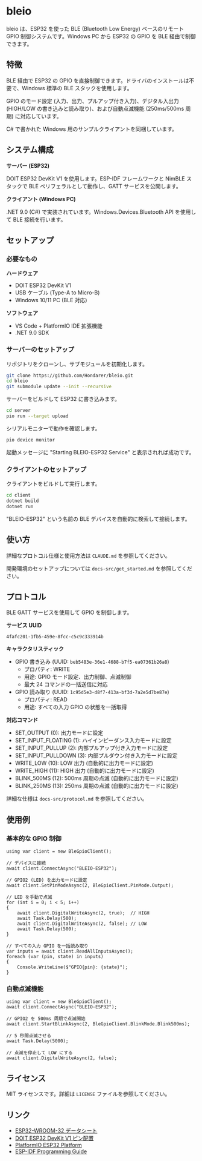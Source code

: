 # bleio

bleio は、ESP32 を使った BLE (Bluetooth Low Energy) ベースのリモート GPIO 制御システムです。Windows PC から ESP32 の GPIO を BLE 経由で制御できます。

## 特徴

BLE 経由で ESP32 の GPIO を直接制御できます。ドライバのインストールは不要で、Windows 標準の BLE スタックを使用します。

GPIO のモード設定 (入力、出力、プルアップ付き入力)、デジタル入出力 (HIGH/LOW の書き込みと読み取り)、および自動点滅機能 (250ms/500ms 周期) に対応しています。

C# で書かれた Windows 用のサンプルクライアントを同梱しています。

## システム構成

**サーバー (ESP32)**

DOIT ESP32 DevKit V1 を使用します。ESP-IDF フレームワークと NimBLE スタックで BLE ペリフェラルとして動作し、GATT サービスを公開します。

**クライアント (Windows PC)**

.NET 9.0 (C#) で実装されています。Windows.Devices.Bluetooth API を使用して BLE 接続を行います。

## セットアップ

### 必要なもの

**ハードウェア**

- DOIT ESP32 DevKit V1
- USB ケーブル (Type-A to Micro-B)
- Windows 10/11 PC (BLE 対応)

**ソフトウェア**

- VS Code + PlatformIO IDE 拡張機能
- .NET 9.0 SDK

### サーバーのセットアップ

リポジトリをクローンし、サブモジュールを初期化します。

```bash
git clone https://github.com/Hondarer/bleio.git
cd bleio
git submodule update --init --recursive
```

サーバーをビルドして ESP32 に書き込みます。

```bash
cd server
pio run --target upload
```

シリアルモニターで動作を確認します。

```bash
pio device monitor
```

起動メッセージに "Starting BLEIO-ESP32 Service" と表示されれば成功です。

### クライアントのセットアップ

クライアントをビルドして実行します。

```bash
cd client
dotnet build
dotnet run
```

"BLEIO-ESP32" という名前の BLE デバイスを自動的に検索して接続します。

## 使い方

詳細なプロトコル仕様と使用方法は `CLAUDE.md` を参照してください。

開発環境のセットアップについては `docs-src/get_started.md` を参照してください。

## プロトコル

BLE GATT サービスを使用して GPIO を制御します。

**サービス UUID**

`4fafc201-1fb5-459e-8fcc-c5c9c333914b`

**キャラクタリスティック**

- GPIO 書き込み (UUID: `beb5483e-36e1-4688-b7f5-ea07361b26a8`)
  - プロパティ: WRITE
  - 用途: GPIO モード設定、出力制御、点滅制御
  - 最大 24 コマンドの一括送信に対応
- GPIO 読み取り (UUID: `1c95d5e3-d8f7-413a-bf3d-7a2e5d7be87e`)
  - プロパティ: READ
  - 用途: すべての入力 GPIO の状態を一括取得

**対応コマンド**

- SET_OUTPUT (0): 出力モードに設定
- SET_INPUT_FLOATING (1): ハイインピーダンス入力モードに設定
- SET_INPUT_PULLUP (2): 内部プルアップ付き入力モードに設定
- SET_INPUT_PULLDOWN (3): 内部プルダウン付き入力モードに設定
- WRITE_LOW (10): LOW 出力 (自動的に出力モードに設定)
- WRITE_HIGH (11): HIGH 出力 (自動的に出力モードに設定)
- BLINK_500MS (12): 500ms 周期の点滅 (自動的に出力モードに設定)
- BLINK_250MS (13): 250ms 周期の点滅 (自動的に出力モードに設定)

詳細な仕様は `docs-src/protocol.md` を参照してください。

## 使用例

### 基本的な GPIO 制御

```{.csharp caption="手動で LED を点滅"}
using var client = new BleGpioClient();

// デバイスに接続
await client.ConnectAsync("BLEIO-ESP32");

// GPIO2 (LED) を出力モードに設定
await client.SetPinModeAsync(2, BleGpioClient.PinMode.Output);

// LED を手動で点滅
for (int i = 0; i < 5; i++)
{
    await client.DigitalWriteAsync(2, true);  // HIGH
    await Task.Delay(500);
    await client.DigitalWriteAsync(2, false); // LOW
    await Task.Delay(500);
}

// すべての入力 GPIO を一括読み取り
var inputs = await client.ReadAllInputsAsync();
foreach (var (pin, state) in inputs)
{
    Console.WriteLine($"GPIO{pin}: {state}");
}
```

### 自動点滅機能

```{.csharp caption="自動点滅"}
using var client = new BleGpioClient();
await client.ConnectAsync("BLEIO-ESP32");

// GPIO2 を 500ms 周期で点滅開始
await client.StartBlinkAsync(2, BleGpioClient.BlinkMode.Blink500ms);

// 5 秒間点滅させる
await Task.Delay(5000);

// 点滅を停止して LOW にする
await client.DigitalWriteAsync(2, false);
```

## ライセンス

MIT ライセンスです。詳細は `LICENSE` ファイルを参照してください。

## リンク

- [ESP32-WROOM-32 データシート](https://www.espressif.com/sites/default/files/documentation/esp32-wroom-32_datasheet_en.pdf)
- [DOIT ESP32 DevKit V1 ピン配置](https://www.circuitstate.com/tutorials/getting-started-with-espressif-esp32-wifi-bluetooth-soc-using-doit-esp32-devkit-v1-development-board/#DOIT_ESP32_DevKit_V1)
- [PlatformIO ESP32 Platform](https://docs.platformio.org/en/latest/platforms/espressif32.html)
- [ESP-IDF Programming Guide](https://docs.espressif.com/projects/esp-idf/en/latest/)
